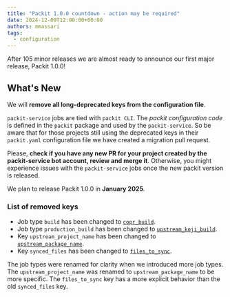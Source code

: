 ```yaml
---
title: "Packit 1.0.0 countdown - action may be required"
date: 2024-12-09T12:00:00+00:00
authors: mmassari
tags:
  - configuration
---
```


After 105 minor releases we are almost ready to announce our first major release, Packit 1.0.0!

<!--truncate-->

## What's New

We will **remove all long-deprecated keys from the configuration file**.

`packit-service` jobs are tied with `packit CLI`. The _packit configuration code_ is defined in the `packit` package and used by the `packit-service`.
So be aware that for those projects still using the deprecated keys in their `packit.yaml` configuration file we have created a migration pull request.

Please, **check if you have any new PR for your project created by the packit-service bot account, review and merge it**. Otherwise, you might experience issues with the `packit-service` jobs once the new packit version is released.

We plan to release Packit 1.0.0 in **January 2025**.

### List of removed keys

- Job type `build` has been changed to [`copr_build`](https://packit.dev/docs/configuration/upstream/copr_build).
- Job type `production_build` has been changed to [`upstream_koji_build`](https://packit.dev/docs/configuration/upstream/upstream_koji_build).
- Key `upstream_project_name` has been changed to [`upstream_package_name`](https://packit.dev/docs/configuration#upstream_package_name).
- Key `synced_files` has been changed to [`files_to_sync`](https://packit.dev/docs/configuration#files_to_sync).

The job types were renamed for clarity when we introduced more job types.
The `upstream_project_name` was renamed to `upstream_package_name` to be more specific.
The `files_to_sync` key has a more explicit behavior than the old `synced_files` key.
